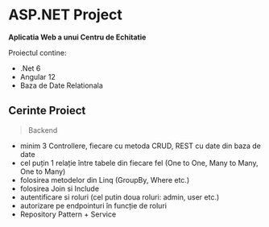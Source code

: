# ASP.NET Project

**Aplicatia Web a unui Centru de Echitatie**

Proiectul contine:
- .Net 6
- Angular 12  
- Baza de Date Relationala

## Cerinte Proiect 
> Backend
 - minim 3 Controllere, fiecare cu metoda CRUD, REST cu date din baza de date
 - cel puțin 1 relație între tabele din fiecare fel (One to One, Many to Many, One to Many)
 - folosirea metodelor din Linq (GroupBy, Where etc.)
 - folosirea Join si Include 
 - autentificare si roluri (cel putin doua roluri: admin, user etc.)
 - autorizare pe endpointuri în funcție de roluri
 - Repository Pattern + Service 
